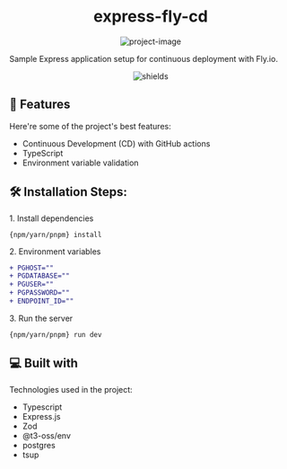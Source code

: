 <h1 align="center" id="title">express-fly-cd</h1>

<p align="center"><img src="https://socialify.git.ci/barrybtw/fly-cd/image?language=1&amp;owner=1&amp;name=1&amp;stargazers=1&amp;theme=Light" alt="project-image"></p>

<p id="description">Sample Express application setup for continuous deployment with Fly.io.</p>

<p align="center"><img src="https://img.shields.io/github/stars/barrybtw/fly-cd?style=social" alt="shields"></p>

<h2>🧐 Features</h2>

Here're some of the project's best features:

- Continuous Development (CD) with GitHub actions
- TypeScript
- Environment variable validation

<h2>🛠️ Installation Steps:</h2>

<p>1. Install dependencies</p>

```
{npm/yarn/pnpm} install
```

<p>2. Environment variables</p>

```diff
+ PGHOST=""
+ PGDATABASE=""
+ PGUSER=""
+ PGPASSWORD=""
+ ENDPOINT_ID=""
```

<p>3. Run the server</p>

```
{npm/yarn/pnpm} run dev
```

<h2>💻 Built with</h2>

Technologies used in the project:

- Typescript
- Express.js
- Zod
- @t3-oss/env
- postgres
- tsup
